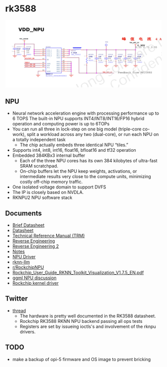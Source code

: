 # rk3588

![npu schematic](./npu_schematic.png)

<!-- **Goal:** Rockchip RK3588 RKNN NPU backend passing all ops tests in [tinygrad](https://github.com/tinygrad/tinygrad) -->

## NPU
- Neural network acceleration engine with processing performance up to 6 TOPS 
The built-in NPU supports INT4/INT8/INT16/FP16 hybrid operation and computing power is
up to 6TOPs
- You can run all three in lock-step on one big model (triple-core co-work), split a workload across any two (dual-core), or run each NPU on a totally independent task
    - The chip actually embeds three identical NPU “tiles.”
- Supports int4, int8, int16, float16, bfloat16 and tf32 operation
- Embedded 384KBx3 internal buffer
    - Each of the three NPU cores has its own 384 kilobytes of ultra-fast SRAM scratchpad.
    - On-chip buffers let the NPU keep weights, activations, or intermediate results very close to the compute units, minimizing costly off-chip memory traffic.
- One isolated voltage domain to support DVFS
- The IP is closely based on NVDLA.
- RKNPU2 NPU software stack

## Documents

- [Brief Datasheet](https://www.rock-chips.com/uploads/pdf/2022.8.26/192/RK3588%20Brief%20Datasheet.pdf)
- [Datasheet](https://www.boardcon.com/download/Rockchip_RK3588_Datasheet_V1.0-20211220.pdf)
- [Technical Reference Manual (TRM)](https://www.scs.stanford.edu/~zyedidia/docs/rockchip/rk3588_part1.pdf)
- [Reverse Engineering](https://github.com/mtx512/rk3588-npu/tree/main)
- [Reverse Engineering 2](https://jas-hacks.blogspot.com/2024/02/rk3588-reverse-engineering-rknn.html)
- [Notes](https://gitlab.collabora.com/hardware-enablement/rockchip-3588/notes-for-rockchip-3588)
- [NPU Driver](https://gitlab.freedesktop.org/mesa/mesa/-/merge_requests/29698)
- [rknn-llm](https://github.com/airockchip/rknn-llm)
- [r/RockchipNPU](https://www.reddit.com/r/RockchipNPU/wiki/index/)
- [Rockchip_User_Guide_RKNN_Toolkit_Visualization_V1.7.5_EN.pdf](https://github.com/airockchip/rknn-toolkit/blob/master/doc/Rockchip_User_Guide_RKNN_Toolkit_Visualization_V1.7.5_EN.pdf)
- [ggml NPU discussion](https://github.com/ggml-org/llama.cpp/issues/722)
- [Rockchip kernel driver](https://github.com/armbian/linux-rockchip)

## Twitter

- [thread](https://x.com/b0jle/status/1918290647502762343)
    - The hardware is pretty well documented in the RK3588 datasheet.
    - Rockchip RK3588 RKNN NPU backend passing all ops tests
    - Registers are set by issueing ioctls's and involvement of the rknpu drivers.

## TODO
- make a backup of opi-5 firmware and OS image to prevent bricking